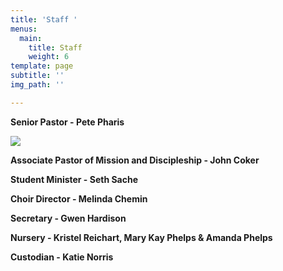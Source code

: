 ```yaml
---
title: 'Staff '
menus:
  main:
    title: Staff
    weight: 6
template: page
subtitle: ''
img_path: ''

---
```

**Senior Pastor - Pete Pharis**

![](/images/pete.png)

**Associate Pastor of Mission and Discipleship - John Coker**

**Student Minister - Seth Sache**

**Choir Director - Melinda Chemin**

**Secretary - Gwen Hardison**

**Nursery - Kristel Reichart, Mary Kay Phelps & Amanda Phelps**

**Custodian - Katie Norris**